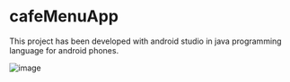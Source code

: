 # cafeMenuApp



This project has been developed with android studio in java programming language for android phones.

![image](https://user-images.githubusercontent.com/98543018/192054178-5253c8cd-ea26-415f-8823-b3b0da957577.png)
